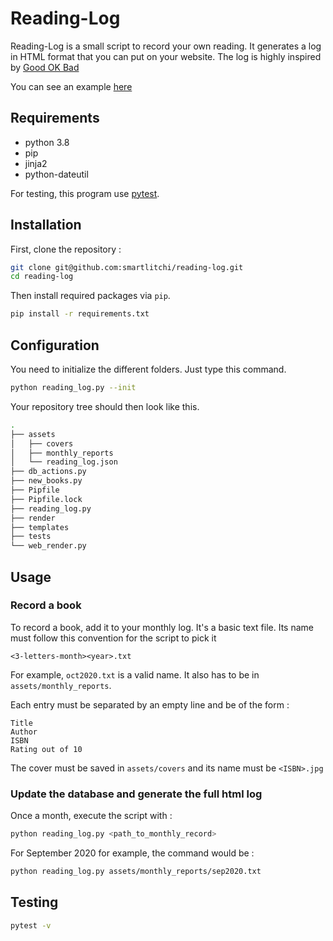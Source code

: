 # Reading-Log

Reading-Log is a small script to record your own reading. It generates a log in HTML format that you can put on your website. The log is highly inspired by [Good OK Bad](http://goodokbad.com/log.html)

You can see an example [here](http://smartlitchi.info/reading-log)

## Requirements

* python 3.8
* pip
* jinja2
* python-dateutil

For testing, this program use [pytest](https://docs.pytest.org/en/stable/).

## Installation

First, clone the repository : 

```sh
git clone git@github.com:smartlitchi/reading-log.git
cd reading-log
```

Then install required packages via ``pip``.

```sh
pip install -r requirements.txt
```

## Configuration

You need to initialize the different folders. Just type this command.

```sh
python reading_log.py --init
```

Your repository tree should then look like this.

```sh
.
├── assets
│   ├── covers
│   ├── monthly_reports
│   └── reading_log.json
├── db_actions.py
├── new_books.py
├── Pipfile
├── Pipfile.lock
├── reading_log.py
├── render
├── templates
├── tests
└── web_render.py
```

## Usage

### Record a book

To record a book, add it to your monthly log. It's a basic text file. Its name must follow this convention  for the script to pick it 

```
<3-letters-month><year>.txt
```

For example, ``oct2020.txt`` is a valid name. It also has to be in ``assets/monthly_reports``.

Each entry must be separated by an empty line and be of the form :

```
Title
Author
ISBN
Rating out of 10
```

The cover must be saved in ``assets/covers`` and its name must be ``<ISBN>.jpg``

### Update the database and generate the full html log

Once a month, execute the script with :

```sh
python reading_log.py <path_to_monthly_record>
```

For September 2020 for example, the command would be :

```sh
python reading_log.py assets/monthly_reports/sep2020.txt
```

## Testing


```sh
pytest -v
```
